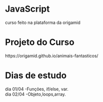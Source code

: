 # JavaScript
curso feito na plataforma da origamid

<h1>Projeto do Curso</h1>
https://origamid.github.io/animais-fantasticos/

<h1>Dias de estudo</h1>
dia 01/04 -Funções, if/else, var. </br>
dia 02/04 -Objeto,loops,array. </br>
